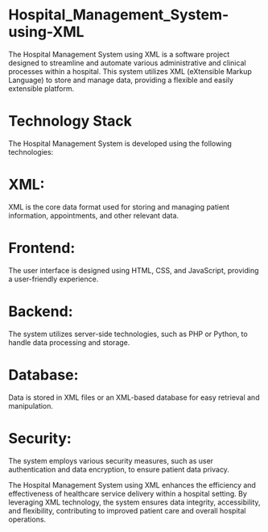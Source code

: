 # Hospital_Management_System-using-XML
The Hospital Management System using XML is a software project designed to streamline and automate various administrative and clinical processes within a hospital. This system utilizes XML (eXtensible Markup Language) to store and manage data, providing a flexible and easily extensible platform.



# Technology Stack
The Hospital Management System is developed using the following technologies:

# XML: 
XML is the core data format used for storing and managing patient information, appointments, and other relevant data.

# Frontend: 
The user interface is designed using HTML, CSS, and JavaScript, providing a user-friendly experience.

# Backend: 
The system utilizes server-side technologies, such as PHP or Python, to handle data processing and storage.

# Database: 
Data is stored in XML files or an XML-based database for easy retrieval and manipulation.

# Security: 
The system employs various security measures, such as user authentication and data encryption, to ensure patient data privacy.

The Hospital Management System using XML enhances the efficiency and effectiveness of healthcare service delivery within a hospital setting. By leveraging XML technology, the system ensures data integrity, accessibility, and flexibility, contributing to improved patient care and overall hospital operations.

